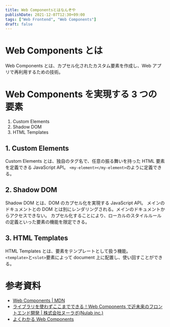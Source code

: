 ```yaml
---
title: Web Componentsとはなんぞや
publishDate: 2021-12-07T12:30+09:00
tags: ["Web Frontend", "Web Components"]
draft: false
---
```


# Web Components とは

Web Components とは、カプセル化されたカスタム要素を作成し、Web アプリで再利用するための技術。

# Web Components を実現する 3 つの要素

1. Custom Elements
2. Shadow DOM
3. HTML Templates

## 1. Custom Elements

Custom Elements とは、独自のタグ名で、任意の振る舞いを持った HTML 要素を定義できる JavaScript API。
`<my-element></my-element>`のように定義できる。

## 2. Shadow DOM

Shadow DOM とは、DOM のカプセル化を実現する JavaScript API。
メインのドキュメントとの DOM とは別にレンダリングされる。メインのドキュメントからアクセスできない。
カプセル化することにより、ローカルのスタイルルールの定義といった要素の機能を限定できる。

## 3. HTML Templates

HTML Templates とは、要素をテンプレートとして扱う機能。  
`<template>`と`<slot>`要素によって document 上に配置し、使い回すことができる。

# 参考資料

- [Web Components | MDN](https://developer.mozilla.org/ja/docs/Web/Web_Components)
- [ライブラリを使わずここまでできる！Web Components で近未来のフロントエンド開発 | 株式会社ヌーラボ(Nulab inc.)](https://nulab.com/ja/blog/cacoo/web-components/)
- [よくわかる Web Components](https://www.amazon.co.jp/dp/B07J5R83PY)
